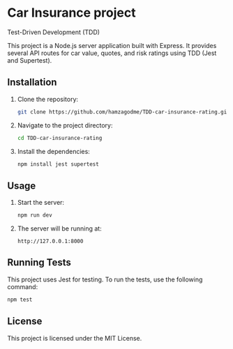 # Car Insurance project
Test-Driven Development (TDD)

This project is a Node.js server application built with Express. It provides several API routes for car value, quotes, and risk ratings using TDD (Jest and Supertest).

## Installation

1. Clone the repository:
    ```bash
    git clone https://github.com/hamzagodme/TDD-car-insurance-rating.git
    ```
2. Navigate to the project directory:
    ```bash
    cd TDD-car-insurance-rating
    ```
3. Install the dependencies:
    ```bash
    npm install jest supertest
    ```

## Usage

1. Start the server:
    ```bash
    npm run dev
    ```
2. The server will be running at:
    ```
    http://127.0.0.1:8000
    ```

## Running Tests

This project uses Jest for testing. To run the tests, use the following command:
```bash
npm test
```

## License

This project is licensed under the MIT License.